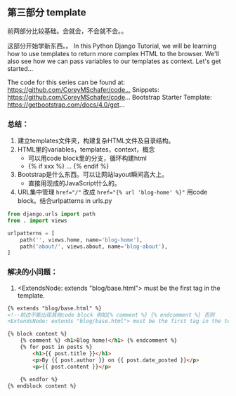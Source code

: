 ## 第三部分 template

前两部分比较基础。会就会，不会就不会。。

这部分开始学新东西。。
In this Python Django Tutorial, we will be learning how to use templates to return more complex HTML to the browser. We'll also see how we can pass variables to our templates as context. Let's get started… 

The code for this series can be found at: https://github.com/CoreyMSchafer/code… 
Snippets: https://github.com/CoreyMSchafer/code...
Bootstrap Starter Template: https://getbootstrap.com/docs/4.0/get...


### 总结：
1. 建立templates文件夹，构建复杂HTML文件及目录结构。
2. HTML里的variables，templates，context，概念
    - 可以用code block里的分支，循环构建html
    -  {% if xxx %} ... {% endif %}
3. Bootstrap是什么东西。可以让网站layout瞬间高大上。
    - 直接用现成的JavaScript什么的。
4. URL集中管理
`href="/"` 改成 `href="{% url 'blog-home' %}"`
用code block。结合urlpatterns in urls.py


```python
from django.urls import path
from . import views

urlpatterns = [
    path('', views.home, name='blog-home'),
    path('about/', views.about, name='blog-about'),
]
```

### 解决的小问题：
1. <ExtendsNode: extends "blog/base.html"> must be the first tag in the template.
```html
{% extends "blog/base.html" %}  
<!--前边不能出现其他code block 例如{% comment %} {% endcomment %} 否则
<ExtendsNode: extends "blog/base.html"> must be the first tag in the template. -->

{% block content %}
    {% comment %} <h1>Blog home!</h1> {% endcomment %}
    {% for post in posts %}
        <h1>{{ post.title }}</h1>
        <p>By {{ post.author }} on {{ post.date_posted }}</p>
        <p>{{ post.content }}</p>
        
    {% endfor %}
{% endblock content %}
```




